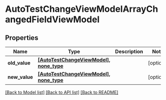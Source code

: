 # AutoTestChangeViewModelArrayChangedFieldViewModel


## Properties
Name | Type | Description | Notes
------------ | ------------- | ------------- | -------------
**old_value** | [**[AutoTestChangeViewModel], none_type**](AutoTestChangeViewModel.md) |  | [optional] 
**new_value** | [**[AutoTestChangeViewModel], none_type**](AutoTestChangeViewModel.md) |  | [optional] 

[[Back to Model list]](../README.md#documentation-for-models) [[Back to API list]](../README.md#documentation-for-api-endpoints) [[Back to README]](../README.md)


